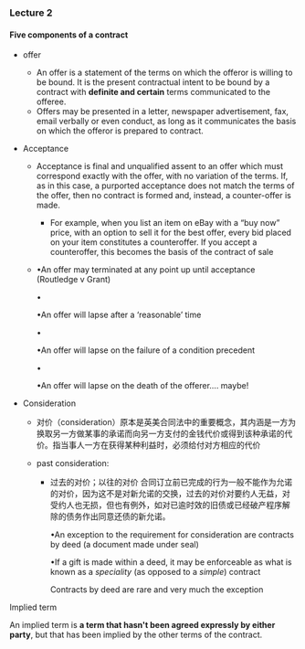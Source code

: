 ### Lecture 2

#### Five components of a contract

- offer

  - An offer is a statement of the terms on which the offeror is willing to be bound. It is the present contractual intent to be bound by a contract with **definite and certain** terms communicated to the offeree.
  - Offers may be presented in a letter, newspaper advertisement, fax, email verbally or even conduct, as long as it communicates the basis on which the offeror is prepared to contract.

- Acceptance

  - Acceptance is final and unqualified assent to an offer which must correspond exactly with the offer, with no variation of the terms. If, as in this case, a purported acceptance does not match the terms of the offer, then no contract is formed and, instead, a counter-offer is made.

    - For example, when you list an item on eBay with a “buy now” price, with an option to sell it for the best offer, every bid placed on your item constitutes a counteroffer. If you accept a counteroffer, this becomes the basis of the contract of sale

  - •An offer may terminated at any point up until acceptance (Routledge v Grant)

    •

    •An offer will lapse after a ‘reasonable’ time

    •

    •An offer will lapse on the failure of a condition precedent

    •

    •An offer will lapse on the death of the offerer…. maybe!

- Consideration

  - 对价（consideration）原本是英美合同法中的重要概念，其内涵是一方为换取另一方做某事的承诺而向另一方支付的金钱代价或得到该种承诺的代价。指当事人一方在获得某种利益时，必须给付对方相应的代价

  - past consideration:

    - 过去的对价；以往的对价 合同订立前已完成的行为一般不能作为允诺的对价，因为这不是对新允诺的交换，过去的对价对要约人无益，对受约人也无损，但也有例外，如对已逾时效的旧债或已经破产程序解除的债务作出同意还债的新允诺。 

      •An exception to the requirement for consideration are contracts by deed (a document made under seal)

      •If a gift is made within a deed, it may be enforceable as what is known as a *speciality* (as opposed to a *simple*) contract 

      Contracts by deed are rare and very much the exception



Implied term

An implied term is **a term that hasn't been agreed expressly by either party**, but that has been implied by the other terms of the contract.

